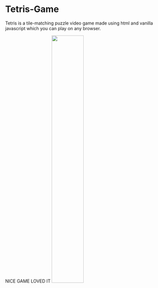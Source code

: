 # Tetris-Game
Tetris is a tile-matching puzzle video game made using html and vanilla javascript which you can play on any browser.

NICE GAME 
LOVED IT
<img src="https://user-images.githubusercontent.com/47572837/85610323-87db9e00-b674-11ea-82bd-b51f99b0c08d.png" width="45%"></img> 

